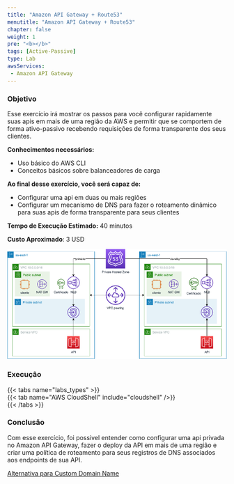 ```yaml
---
title: "Amazon API Gateway + Route53"
menutitle: "Amazon API Gateway + Route53"
chapter: false
weight: 1
pre: "<b></b>"
tags: [Active-Passive]
type: Lab
awsServices:
 - Amazon API Gateway
---
```


### Objetivo

Esse exercício irá mostrar os passos para você configurar rapidamente suas apis em mais de uma região da AWS e permitir que se comportem de forma ativo-passivo recebendo requisições de forma transparente dos seus clientes. 

**Conhecimentos necessários:** 
- Uso básico do AWS CLI
- Conceitos básicos sobre balanceadores de carga


**Ao final desse exercício, você será capaz de:**

- Configurar uma api em duas ou mais regiões
- Configurar um mecanismo de DNS para fazer o roteamento dinâmico para suas apis de forma transparente para seus clientes


**Tempo de Execução Estimado:** 40 minutos

**Custo Aproximado**: 3 USD

![Arquitetura API Gateway](images/APIGW-lab.png)

### Execução

{{< tabs name="labs_types" >}}  
{{< tab name="AWS CloudShell" include="cloudshell" />}}  
{{< /tabs >}}

### Conclusão

Com esse exercício, foi possivel entender como configurar uma api privada no Amazon API Gateway, fazer o deploy da API em mais de uma região e criar uma política de roteamento para seus registros de DNS associados aos endpoints de sua API.

[Alternativa para Custom Domain Name](https://georgemao.medium.com/enabling-private-apis-with-custom-domain-names-aws-api-gateway-df1b62b0ba7c)
